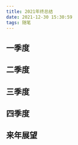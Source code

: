 ```yaml
---
title: 2021年终总结
date: 2021-12-30 15:30:59
tags: 随笔
---
```




## 一季度



## 二季度



## 三季度



## 四季度



## 来年展望

